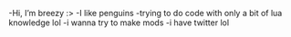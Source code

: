 -Hi, I’m breezy :>
-I like penguins
-trying to do code with only a bit of lua knowledge lol
-i wanna try to make mods
-i have twitter lol

<!---
TheUnknownBreeze/TheUnknownBreeze is a ✨ special ✨ repository because its `README.md` (this file) appears on your GitHub profile.
You can click the Preview link to take a look at your changes.
--->

